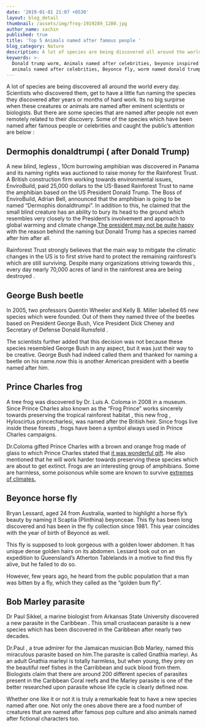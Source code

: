 ```yaml
---
date: '2019-01-01 21:07 +0530'
layout: blog_detail
thumbnail: /assets/img/frog-1919289_1280.jpg
author_name: sachin
published: true
title: 'Top 5 Animals named after famous people '
blog_category: Nature
description: A lot of species are being discovered all around the world every day...
keywords: >-
  Donald trump worm, Animals named after celebrities, beyonce inspired fly,
  animals named after celebrities, Beyonce fly, worm named donald trump
---
```

A lot of species are being discovered all around the world every day. Scientists who discovered them, get to have a little fun naming the species they discovered after years or months of hard work. Its no big surpirse when these creatures or animals are named after eminent scientists or biologists. But there are some species that are named after people not even remotely related to their discovery. Some of the species which have been named after famous people or celebrities and caught the public’s attention are below :

## Dermophis donaldtrumpi ( after Donald Trump)
A new blind, legless , 10cm  burrowing amphibian was discovered in Panama and its naming rights was auctioned to raise money for the Rainforest Trust. A British construction firm working towards environmental issues, EnviroBuild, paid 25,000 dollars to the US-Based Rainforest Trust to name the amphibian based on the US President Donald Trump.
The Boss of EnviroBuild, Adrian Bell, announced that the amphibian is going to be named “Dermophis donaldtrumpi”. In addition to this, he claimed that the small blind creature has an ability to bury its head to the ground which resembles very closely to the President’s involvement and approach to global warming and climate change.[The president may not be quite happy](https://www.livescience.com/64352-blind-trump-worm.html) with the reason behind the naming but Donald Trump has a species named after him after all.

Rainforest Trust strongly believes that the main way to mitigate the climatic changes in the US is to first strive hard to protect the remaining rainforest’s which are still surviving. Despite many organizations striving towards this , every day nearly 70,000 acres of land in the rainforest area are being destroyed .

## George Bush beetle

In 2005, two professors Quentin Wheeler and Kelly B. Miller labelled 65 new species which were founded. Out of them they named three of the beetles based on President George Bush, Vice President Dick Cheney and Secretary of Defense Donald Rumsfeld .

The scientists further added that this decision was not because these species resembled George Bush in any aspect, but it was just their way to be creative. George Bush had indeed called them and thanked for naming a beetle on his name.now this is another American president with a beetle named after him.

## Prince Charles frog


A tree frog was discovered by Dr. Luis A. Coloma in 2008 in a museum. Since Prince Charles also known as the “Frog Prince” works sincerely towards preserving the tropical rainforest habitat , this new frog , Hyloscirtus princecharlesi, was named after the British heir. Since frogs live inside these forests , frogs have been a symbol always used in Prince Charles campaigns.

Dr.Coloma gifted Prince Charles with a brown and orange frog made of glass to which Prince Charles stated that [it was wonderful gift](https://www.hellomagazine.com/royalty/201207068577/prince-charles-wwf-frog/). He also mentioned that he will work harder towards preserving these species which are about to get extinct. Frogs are an interesting group of amphibians. Some are harmless, some poisonous while some are known to survive [extremes of climates.](http://www.toknowisgood.com/2019/01/04/animals-that-don-t-drink-water.html)

## Beyonce horse fly
Bryan Lessard, aged 24 from Australia, wanted to highlight a horse fly’s beauty by naming it Scaptia (Plinthina) beyonceae. This fly has been long discovered and has been in the fly collection since 1981. This year coincides with the year of birth of Beyoncé as well.

This fly is supposed to look gorgeous with a golden lower abdomen. It has unique dense golden hairs on its abdomen. Lessard took out on an expedition to Queensland’s Atherton Tablelands in a motive to find this fly alive, but he failed to do so. 

However, few years ago, he heard from the public population that a man was bitten by a fly, which they called as the “golden bum fly”.

## Bob Marley parasite

Dr Paul Sikkel, a marine biologist from Arkansas State University discovered a new parasite in the Caribbean . This small crustacean parasite is a new species which has been discovered in the Caribbean after nearly two decades.

Dr.Paul , a true admirer for the Jamaican musician Bob Marley, named this miraculous parasite based on him.The parasite is called Gnathia marleyi. As an adult Gnathia marleyi is totally harmless, but when young, they prey on the beautiful reef fishes in the Carribbean and suck blood from them. Biologists claim that there are around 200 different species of parasites present in the Caribbean Coral reefs and the Marley parasite is one of the better researched upon parasite whose life cycle is clearly defined now.

Whether one like it or not it is truly a remarkable feat to have a new species named after one. Not only the ones above there are a food number of creatures that are named after famous pop culture and also animals named after fictional characters too.
